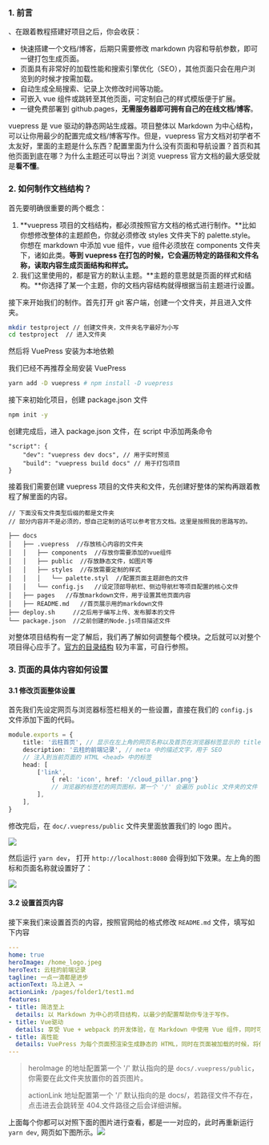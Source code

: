 ### 1. 前言

、在跟着教程搭建好项目之后，你会收获：

- 快速搭建一个文档/博客，后期只需要修改 markdown 内容和导航参数，即可一键打包生成页面。
- 页面具有非常好的加载性能和搜索引擎优化（SEO），其他页面只会在用户浏览到的时候才按需加载。
- 自动生成全局搜索、记录上次修改时间等功能。
- 可嵌入 vue 组件或跳转至其他页面，可定制自己的样式模版便于扩展。
- 一键免费部署到 github.pages，**无需服务器即可拥有自己的在线文档/博客**。

vuepress 是 vue 驱动的静态网站生成器。项目整体以 Markdown 为中心结构，可以让你用最少的配置完成文档/博客写作。但是，vuepress 官方文档对初学者不太友好，里面的主题是什么东西？配置里面为什么没有页面和导航设置？首页和其他页面到底在哪？为什么主题还可以导出？浏览 vuepress 官方文档的最大感受就是**看不懂**。

### 2. 如何制作文档结构？

首先要明确很重要的两个概念：

1. **vuepress 项目的文档结构，都必须按照官方文档的格式进行制作。**比如你想修改整体的主题颜色，你就必须修改 styles 文件夹下的 palette.style。你想在 markdown 中添加 vue 组件，vue 组件必须放在 components 文件夹下，诸如此类。**等到 vuepress 在打包的时候，它会遍历特定的路径和文件名称，读取内容生成页面结构和样式。**
2. 我们这里使用的，都是官方的默认主题。**主题的意思就是页面的样式和结构。**你选择了某一个主题，你的文档内容结构就得根据当前主题进行设置。

接下来开始我们的制作。首先打开 git 客户端，创建一个文件夹，并且进入文件夹。

```bash
mkdir testproject // 创建文件夹，文件夹名字最好为小写
cd testproject  // 进入文件夹
```

然后将 VuePress 安装为本地依赖

我们已经不再推荐全局安装 VuePress

```bash
yarn add -D vuepress # npm install -D vuepress
```

接下来初始化项目，创建 package.json 文件

```bash
npm init -y
```

创建完成后，进入 package.json 文件，在 script 中添加两条命令

```
"script": {
	"dev": "vuepress dev docs", // 用于实时预览
	"build": "vuepress build docs" // 用于打包项目
}
```

接着我们需要创建 vuepress 项目的文件夹和文件，先创建好整体的架构再跟着教程了解里面的内容。

```
// 下面没有文件类型后缀的都是文件夹
// 部分内容并不是必须的，想自己定制的话可以参考官方文档。这里是按照我的思路写的。

├── docs
│   ├── .vuepress  //存放核心内容的文件夹
│   │   ├── components  //存放你需要添加的vue组件
│   │   ├── public  //存放静态文件，如图片等
│   │   ├── styles  //存放需要定制的样式
│   │   │   └── palette.styl  //配置页面主题颜色的文件
│   │   └── config.js   //设定顶部导航栏、侧边导航栏等项目配置的核心文件
│   ├── pages   //存放markdown文件，用于设置其他页面内容
│   ├── README.md   //首页展示用的markdown文件
├── deploy.sh     //之后用于编写上传、发布脚本的文件
└── package.json  //之前创建的Node.js项目描述文件
```

对整体项目结构有一定了解后，我们再了解如何调整每个模块。之后就可以对整个项目得心应手了。[官方的目录结构](https://vuepress.vuejs.org/zh/guide/directory-structure.html) 较为丰富，可自行参照。

### 3. 页面的具体内容如何设置

#### 3.1 修改页面整体设置

首先我们先设定网页与浏览器标签栏相关的一些设置，直接在我们的 `config.js` 文件添加下面的代码。

```ts
module.exports = {
    title: '云柱首页', // 显示在左上角的网页名称以及首页在浏览器标签显示的 title 名称
    description: '云柱的前端记录', // meta 中的描述文字，用于 SEO
    // 注入到当前页面的 HTML <head> 中的标签
    head: [
        ['link', 
            { rel: 'icon', href: '/cloud_pillar.png'}
            // 浏览器的标签栏的网页图标，第一个 '/' 会遍历 public 文件夹的文件
        ],
    ],
}
```

修改完后，在 `doc/.vuepress/public` 文件夹里面放置我们的 logo 图片。

![](/Users/Kurja/Desktop/Typora/%E5%B7%A5%E5%85%B7%E5%BA%93/VuePress/e6c9d24egy1h4lb5a3hctj20fc07iwek-20220727110959727.jpg)

然后运行 `yarn dev`， 打开 `http://localhost:8080` 会得到如下效果。左上角的图标和页面名称就设置好了：

![](/Users/Kurja/Desktop/Typora/%E5%B7%A5%E5%85%B7%E5%BA%93/VuePress/e6c9d24egy1h4lbaisus9j20lv062wep.jpg)

#### 3.2 设置首页内容

接下来我们来设置首页的内容，按照官网给的格式修改 `README.md` 文件，填写如下内容

```yaml
---
home: true
heroImage: /home_logo.jpeg
heroText: 云柱的前端记录
tagline: 一点一滴都是进步
actionText: 马上进入 →
actionLink: /pages/folder1/test1.md
features:
- title: 简洁至上
  details: 以 Markdown 为中心的项目结构，以最少的配置帮助你专注于写作。
- title: Vue驱动
  details: 享受 Vue + webpack 的开发体验，在 Markdown 中使用 Vue 组件，同时可以使用 Vue 来开发自定义主题。
- title: 高性能
  details: VuePress 为每个页面预渲染生成静态的 HTML，同时在页面被加载的时候，将作为 SPA 运行。
---
```

> herolmage 的地址配置第一个 '/' 默认指向的是 `docs/.vuepress/public`， 你需要在此文件夹放置你的首页图片。
>
> actionLink 地址配置第一个 '/' 默认指向的是 docs/，若路径文件不存在，点击进去会跳转至 404.文件路径之后会详细讲解。

上面每个你都可以对照下面的图片进行查看，都是一一对应的，此时再重新运行 `yarn dev`, 网页如下图所示。![](/Users/Kurja/Desktop/Typora/%E5%B7%A5%E5%85%B7%E5%BA%93/VuePress/e6c9d24egy1h4lchypf8tj21a10meabv-20220727150553640.jpg)

